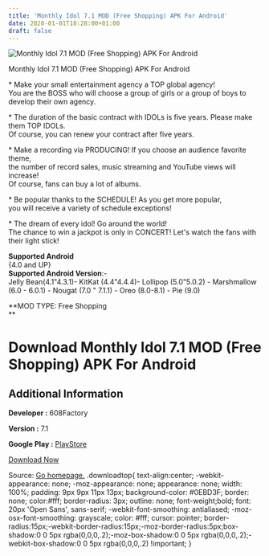 ```yaml
---
title: 'Monthly Idol 7.1 MOD (Free Shopping) APK For Android'
date: 2020-01-01T18:28:00+01:00
draft: false
---
```


![Monthly Idol 7.1 MOD (Free Shopping) APK For Android](https://i0.wp.com/apkhome.net/wp-content/uploads/2020/01/Monthly-Idol-7.1-MOD-Free-Shopping.png "Monthly Idol 7.1 MOD (Free Shopping) APK For Android")

  

Monthly Idol 7.1 MOD (Free Shopping) APK For Android

\* Make your small entertainment agency a TOP global agency!  
You are the BOSS who will choose a group of girls or a group of boys to develop their own agency.

\* The duration of the basic contract with IDOLs is five years. Please make them TOP IDOLs.  
Of course, you can renew your contract after five years.

\* Make a recording via PRODUCING! If you choose an audience favorite theme,  
the number of record sales, music streaming and YouTube views will increase!  
Of course, fans can buy a lot of albums.

\* Be popular thanks to the SCHEDULE! As you get more popular,  
you will receive a variety of schedule exceptions!

\* The dream of every idol! Go around the world!  
The chance to win a jackpot is only in CONCERT! Let's watch the fans with their light stick!

**Supported Android**  
{4.0 and UP}  
**Supported Android Version**:-  
Jelly Bean(4.1"4.3.1)- KitKat (4.4"4.4.4)- Lollipop (5.0"5.0.2) - Marshmallow (6.0 - 6.0.1) - Nougat (7.0 " 7.1.1) - Oreo (8.0-8.1) - Pie (9.0)

**MOD TYPE: Free Shopping  
**

Download Monthly Idol 7.1 MOD (Free Shopping) APK For Android
=============================================================

Additional Information
----------------------

**Developer :** 608Factory

**Version :** 7.1

**Google Play :** [PlayStore](https://play.google.com/store/apps/details?id=com.factory608.MI)

  

[Download Now](https://store4app.co/post/monthly-idol-7-1-mod-free-shopping-apk-for-android_1577877683)

  
Source: [Go homepage.](https://store4app.co/post/monthly-idol-7-1-mod-free-shopping-apk-for-android_1577877683) .downloadtop{ text-align:center; -webkit-appearance: none; -moz-appearance: none; appearance: none; width: 100%; padding: 9px 9px 11px 13px; background-color: #0EBD3F; border: none; color:#fff; border-radius: 3px; outline: none; font-weight;bold; font: 20px 'Open Sans', sans-serif; -webkit-font-smoothing: antialiased; -moz-osx-font-smoothing: grayscale; color: #fff; cursor: pointer; border-radius:15px;-webkit-border-radius:15px;-moz-border-radius:5px;box-shadow:0 0 5px rgba(0,0,0,.2);-moz-box-shadow:0 0 5px rgba(0,0,0,.2);-webkit-box-shadow:0 0 5px rgba(0,0,0,.2) !important; }